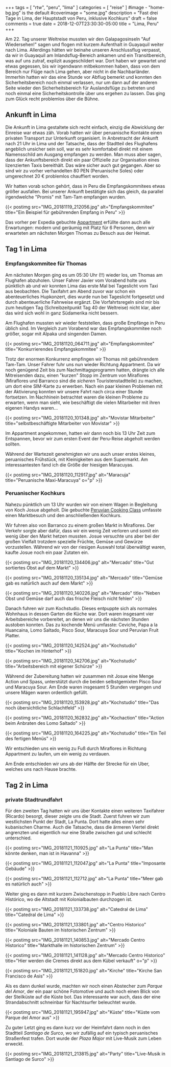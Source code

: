 +++
tags = [
    "rtw",
    "peru",
    "lima"
    ]
categories = [
    "reise"
]
#image - "home-bg.jpg" is the default
#coverimage = "some.jpg"
description = "Fast drei Tage in Lima, der Hauptstadt von Peru, inklusive Kochkurs"
draft = false
comments = true
date = 2018-12-07T23:30:30-05:00
title = "Lima, Peru"
+++

Am 22. Tag unserer Weltreise mussten wir den Galapagosinseln "Auf Wiedersehen!" sagen und flogen mit kurzem Aufenthalt in Guayaquil weiter nach Lima. Allerdings hätten wir beinahe unseren Anschlussflug verpasst, da wir in Guayaquil am Inlandsflug-Bereich ankamen und ein Transitbereich, was auf uns zutraf, explizit ausgeschildert war. Dort haben wir gewartet und etwas gegessen, bis wir irgendwann mitbekommen haben, dass von dem Bereich nur Flüge nach Lima gehen, aber nicht in die Nachbarländer. Immerhin hatten wir das eine Stunde vor Abflug bemerkt und konnten den Sicherheitsbereich noch einmal verlassen, nur um dann auf der anderen Seite wieder den Sicherheitsbereich für Auslandsflüge zu betreten und noch einmal eine Sicherheitskontrolle über uns ergehen zu lassen. Das ging zum Glück recht problemlos über die Bühne.

## Ankunft in Lima

Die Ankunft in Lima gestaltete sich recht einfach, einzig die Abwicklung der Einreise war etwas zäh. Vorab hatten wir über peruanische Kontakte einen privaten Transport zur Unterkunft organisiert. In Anbretracht der Ankunft nach 21 Uhr in Lima und der Tatsache, dass der Stadtteil des Flughafens angeblich unsicher sein soll, war es sehr komfortabel direkt mit einem Namensschild am Ausgang empfangen zu werden. Man muss aber sagen, dass der Ankunftsbereich direkt ein paar Offizielle zur Organisation eines lizenzierten Taxis bereithält. Das wäre sicher auch gut gegangen. Aber so sind wir zu vorher verhandelten 80 PEN (Peruanische Soles) oder umgerechnet 20 € problemlos chauffiert worden. 

Wir hatten vorab schon gehört, dass in Peru die Empfangskommitees etwas größer ausfallen. Bei unserer Ankunft bestätigte sich das gleich, da parallel irgendwelche "Promis" mit Tam-Tam empfangen wurden.

{{< postimg src="IMG_20181119_212056.jpg" alt="Empfangskommitee" title="Ein Beispiel für gebührenden Empfang in Peru" >}}

Das vorher per Expedia gebuchte [Appartment](https://goo.gl/maps/Cz9fhyt3bLw) erfüllte dann auch alle Erwartungen: modern und geräumig mit Platz für 6 Personen, denn wir erwarteten am nächsten Morgen Thomas zu Besuch aus der Heimat.

## Tag 1 in Lima
### Empfangskommitee für Thomas

Am nächsten Morgen ging es um 05:30 Uhr (!!) wieder los, um Thomas am Flughafen abzuholen. Unser Fahrer Javier vom Vorabend holte uns pünktlich ab und wir konnten Lima das erste Mal bei Tageslicht vom Taxi aus beobachten. Die Taxifahrt am Abend zuvor war schon ein abenteuerliches Hupkonzert, dies wurde nun bei Tageslicht fortgesetzt und durch abenteuerliche Fahrweise ergänzt. Die Vorfahrtsregeln sind mir bis zum heutigen Tag (Schreibzeitpunkt Tag 40 der Weltreise) nicht klar, aber das wird sich wohl in ganz Südamerika nicht bessern.

Am Flughafen mussten wir wieder feststellen, dass große Empfänge in Peru üblich sind. Im Vergleich zum Vorabend war das Empfangskommitee noch größer, sogar mit Alpaka und singenden Damen.

{{< postimg src="IMG_20181120_064711.jpg" alt="Empfangskommitee" title="Konkurrierendes Empfangskommitee" >}}

Trotz der enormen Konkurrenz empfingen wir Thomas mit gebührendem Tam-Tam. Unser Fahrer fuhr uns nun wieder Richtung Appartment. Da wir noch genügend Zeit bis zum Nachmittagsprogramm hatten, drängte ich alle Mitreisenden dazu, einen "kurzen" Stopp im Zentrum von Miraflores (Miraflores und Barranco sind die _sicheren_ Touristenstadtteile) zu machen, um dort eine SIM-Karte zu erwerben. Nach ein paar kleinen Problemen mit der Aktivierung konnten wir unsere Fahrt nach circa einer Stunde fortsetzen. Im Nachhinein betrachtet waren die kleinen Probleme zu erwarten, wenn man sieht, wie beschäftigt die vielen Mitarbeiter mit ihren eigenen Handys waren...

{{< postimg src="IMG_20181120_101348.jpg" alt="Movistar Mitarbeiter" title="selbstbeschäftigte Mitarbeiter von Movistar" >}}

Im Appartment angekommen, hatten wir dann noch bis 13 Uhr Zeit zum Entspannen, bevor wir zum ersten Event der Peru-Reise abgeholt werden sollten. 

Während der Wartezeit genehmigten wir uns auch unser erstes kleines, peruanisches Frühstück, mit Kleinigkeiten aus dem Supermarkt. Am interessantesten fand ich die Größe der hiesigen Maracuyas.

{{< postimg src="IMG_20181120_112917.jpg" alt="Maracuja" title="Peruanische Maxi-Maracuya" o="p" >}}

### Peruanischer Kochkurs

Nahezu pünktlich um 13 Uhr wurden wir von einem Wagen in Begleitung von Koch Josue abgeholt. Die gebuchte [Peruvian Cooking Class](http://www.peruviancookingclasses.com/) umfasste einen Marktbesuch und den anschließenden Kochkurs.

Wir fuhren also von Barranco zu einem großen Markt in Miraflores. Der Verkehr sorgte aber dafür, dass wir ein wenig Zeit verloren und somit ein wenig über den Markt hetzen mussten. Josue versuchte uns aber bei der großen Vielfalt trotzdem spezielle Früchte, Gemüse und Gewürze vorzustellen. Während wir von der riesigen Auswahl total überwältigt waren, kaufte Josue noch ein paar Zutaten ein.

{{< postimg src="IMG_20181120_134406.jpg" alt="Mercado" title="Gut sortiertes Obst auf dem Markt" >}}

{{< postimg src="IMG_20181120_135134.jpg" alt="Mercado" title="Gemüse gab es natürlich auch auf dem Markt" >}}

{{< postimg src="IMG_20181120_140226.jpg" alt="Mercado" title="Neben Obst und Gemüse darf auch das frische Fleisch nicht fehlen" >}}

Danach fuhren wir zum Kochstudio. Dieses entpuppte sich als normales Wohnhaus in dessen Garten die Küche war. Dort waren insgesamt vier Arbeitsbereiche vorbereitet, an denen wir uns die nächsten Stunden austoben konnten. Das zu kochende Menü umfasste: Ceviche, Papa a la Huancaina, Lomo Saltado, Pisco Sour, Maracuya Sour und Peruvian Fruit Platter.

{{< postimg src="IMG_20181120_142524.jpg" alt="Kochstudio" title="Kochen im Hinterhof" >}}

{{< postimg src="IMG_20181120_142706.jpg" alt="Kochstudio" title="Arbeitsbereich mit eigener Schürze" >}}

Während der Zubereitung hatten wir zusammen mit Josue eine Menge Action und Spass, unterstützt durch die beiden selbstgemixten Pisco Sour und Maracuya Sour. Am Ende waren insgesamt 5 Stunden vergangen und unsere Mägen waren ordentlich gefüllt. 

{{< postimg src="IMG_20181120_153928.jpg" alt="Kochstudio" title="Das noch übersichtliche Schlachtfeld" >}}

{{< postimg src="IMG_20181120_162832.jpg" alt="Kochaction" title="Action beim Anbraten des Lomo Saltado" >}}

{{< postimg src="IMG_20181120_164225.jpg" alt="Kochstudio" title="Ein Teil des fertigen Menüs" >}}

Wir entschieden uns ein wenig zu Fuß durch Miraflores in Richtung Appartment zu laufen, um ein wenig zu verdauen.

Am Ende entschieden wir uns ab der Hälfte der Strecke für ein Uber, welches uns nach Hause brachte.

## Tag 2 in Lima
### private Stadtrundfahrt

Für den zweiten Tag hatten wir uns über Kontakte einen weiteren Taxifahrer (Ricardo) besorgt, dieser zeigte uns die Stadt. Zuerst fuhren wir zum westlichsten Punkt der Stadt, La Punta. Dort hatte alles einen sehr kubanischen Charme. Auch die Tatsache, dass die ärmeren Viertel direkt angrenzten und eigentlich nur eine Straße zwischen gut und schlecht unterschied.

{{< postimg src="IMG_20181121_110925.jpg" alt="La Punta" title="Man könnte denken, man ist in Havanna" >}}

{{< postimg src="IMG_20181121_112047.jpg" alt="La Punta" title="Imposante Gebäude" >}}

{{< postimg src="IMG_20181121_112712.jpg" alt="La Punta" title="Meer gab es natürlich auch" >}}

Weiter ging es dann mit kurzem Zwischenstopp in Pueblo Libre nach Centro Histórico, wo die Altstadt mit Kolonialbauten durchzogen ist.

{{< postimg src="IMG_20181121_133738.jpg" alt="Catedral de Lima" title="Catedral de Lima" >}}

{{< postimg src="IMG_20181121_133801.jpg" alt="Centro Historico" title="Koloniale Bauten im historischen Zentrum" >}}

{{< postimg src="IMG_20181121_140853.jpg" alt="Mercado Centro Historico" title="Markthalle im historischen Zentrum" >}}

{{< postimg src="IMG_20181121_141128.jpg" alt="Mercado Centro Historico" title="Hier werden die Cremes direkt aus dem Kübel verkauft" o="p" >}}

{{< postimg src="IMG_20181121_151820.jpg" alt="Kirche" title="Kirche San Francisco de Asis" >}}

Als es dann dunkel wurde, machten wir noch einen Abstecher zum _Parque del Amor_, der ein paar schöne Fotomotive und auch noch einen Blick von der Steilküste auf die Küste bot. Das interessante war auch, dass der eine Strandabschnitt schneinbar für Nachtsurfer beleuchtet wurde.

{{< postimg src="IMG_20181121_195947.jpg" alt="Küste" title="Küste vom Parque del Amor aus" >}}

Zu guter Letzt ging es dann kurz vor der Heimfahrt dann noch in den Stadtteil _Santiago de Surco_, wo wir zufällig auf ein typisch peruanisches Straßenfest trafen. Dort wurde der _Plaza Major_ mit Live-Musik zum Leben erweckt.

{{< postimg src="IMG_20181121_213815.jpg" alt="Party" title="Live-Musik in Santiago de Surco" >}}




